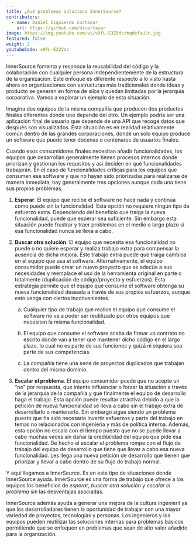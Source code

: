 ```yaml
---
title: ¿Qué problemas soluciona InnerSource?
contributors:
  - name: Daniel Izquierdo Cortazar
    url: https://github.com/dicortazar
image: https://img.youtube.com/vi/v9fL-E3ZVdc/mqdefault.jpg
featured: false
weight: 2
youtubeCode: v9fL-E3ZVdc
---
```

<div class="paragraph">
<p>InnerSource fomenta y reconoce la reusabilidad del código y la colaboración con cualquier persona independientemente de la estructura de la organización.
Este enfoque es diferente respecto a lo visto hasta ahora en organizaciones con estructuras más tradicionales donde ideas y producto se generan en forma de silos y quedan limitadas por la jerarquía corporativa. Vamos a explorar un ejemplo de esta situación.</p>
</div>
<div class="paragraph">
<p>Imagina dos equipos de la misma compañía que producen dos productos finales diferentes donde uno depende del otro.
Un ejemplo podría ser una aplicación final de usuario que depende de una API que recoge datos que después son visualizados. Esta situación es en realidad relativamente común dentro de las grandes corporaciones, donde un solo equipo produce un software que puede tener docenas o centenares de usuarios finales.</p>
</div>
<div class="paragraph">
<p>Cuando esos consumidores finales necesitan añadir funcionalidades, los equipos que desarrollan generalmente tienen procesos internos donde priorizan y gestionan los requisitos y así deciden en qué funcionalidades trabajarán.
En el caso de funcionalidades críticas para los equipos que consumen ese software y que no hayan sido priorizadas para realizarse de manera inmediata, hay generalmente tres opciones aunque cada una tiene sus propios problemas.</p>
</div>
<div class="olist arabic">
<ol class="arabic">
<li>
<p><strong>Esperar</strong>. El equipo que recibe el software no hace nada y continúa como puede sin la funcionalidad.
Esta opción no requiere ningún tipo de esfuerzo extra.
Dependiendo del beneficio que traiga la nueva funcionalidad, puede que esperar sea suficiente.
Sin embargo esta situación puede frustrar y traer problemas en el medio o largo plazo si esa funcionalidad nunca se lleva a cabo.</p>
</li>
<li>
<p><strong>Buscar otra solución</strong>. El equipo que necesita esa funcionalidad no puede o no quiere esperar y realiza trabajo extra para compensar la ausencia de dicha mejora.
Este trabajo extra puede que traiga cambios en el equipo que usa el software.
Alternativamente, el equipo consumidor puede crear un nuevo proyecto que se adecúe a sus necesidades y reemplace el uso de la herramienta original en parte o totalmente (duplicación de código/proyecto y esfuerzos).
Esta estrategia permite que el equipo que consume el software obtenga su nueva funcionalidad deseada a través de sus propios esfuerzos, aunque esto venga con ciertos inconvenientes.</p>
<div class="olist loweralpha">
<ol class="loweralpha" type="a">
<li>
<p>Cualquier tipo de trabajo que realice el equipo que consume el software no va a poder ser reutilizado por otros equipos que necesiten la misma funcionalidad.</p>
</li>
<li>
<p>El equipo que consume el software acaba de firmar un contrato no escrito donde van a tener que mantener dicho código en el largo plazo, lo cual no es parte de sus funciones y quizá ni siquiera sea parte de sus competencias.</p>
</li>
<li>
<p>La compañía tiene una serie de proyectos duplicados que trabajan dentro del mismo dominio.</p>
</li>
</ol>
</div>
</li>
<li>
<p><strong>Escalar el problema</strong>. El equipo consumidor puede que no acepte un “no” por respuesta, que intente influenciar o forzar la situación a través de la jerarquía de la compañía y que finalmente el equipo de desarrollo haga el trabajo.
Esta opción puede resultar atractiva debido a que la petición de nueva funcionalidad se lleva a cabo sin el trabajo extra de desarrollarlo o mantenerlo.
Sin embargo sigue siendo un problema puesto que ha sido necesario invertir esfuerzos y parte del trabajo en temas no relacionados con ingeniería y más de política interna.
Además, esta opción no escala con el tiempo puesto que no se puede llevar a cabo muchas veces sin dañar la credibilidad del equipo que pide esa funcionalidad.
De hecho el escalar el problema rompe con el flujo de trabajo del equipo de desarrollo que tiene que llevar a cabo esa nueva funcionalidad. Les llega una nueva petición de desarrollo que tienen que priorizar y llevar a cabo dentro de su flujo de trabajo normal.</p>
</li>
</ol>
</div>
<div class="paragraph">
<p>Y aquí llegamos a InnerSource.
Es en este tipo de situaciones donde InnerSource ayuda. InnerSource es una forma de trabajo que ofrece a los equipos los beneficios de <em>esperar</em>, <em>buscar otra solución</em> y <em>escalar el problema</em> sin las desventajas asociadas.</p>
</div>
<div class="paragraph">
<p>InnerSource además ayuda a generar una mejora de la cultura ingenieril ya que los desarrolladores tienen la oportunidad de trabajar con una mayor variedad de proyectos, tecnologías y personas.
Los ingenieros y los equipos pueden reutilizar las soluciones internas para problemas básicos permitiendo que se enfoquen en problemas que sean de alto valor añadido para la organización.</p>
</div>
<!--- This file autogenerated from https://github.com/InnerSourceCommons/InnerSourceLearningPath/blob/master/scripts -->